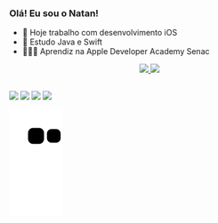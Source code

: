 ### Olá! Eu sou o Natan!

- 🔭 Hoje trabalho com desenvolvimento iOS
- 🌱 Estudo Java e Swift
- 👨🏻‍💻 Aprendiz na Apple Developer Academy Senac

<div align="center">
  <a href="https://github.com/NatanCR">
    <img height="180em" src="https://github-readme-stats.vercel.app/api/top-langs/?username=NatanCR&layout=compact&langs_count=7&theme=dracula"/>
    <img height="180em" src="https://github-readme-stats.vercel.app/api?username=NatanCR&show_icons=true&theme=dracula&include_all_commits=true&count_private=true"/>
</div>
  
  ##
  
  <div> 
  <a href="https://instagram.com/natancr" target="_blank"><img src="https://img.shields.io/badge/-Instagram-%23E4405F?style=for-the-badge&logo=instagram&logoColor=white" target="_blank"></a>
 <a href="https://discord.gg/natanzin" target="_blank"><img src="https://img.shields.io/badge/Discord-7289DA?style=for-the-badge&logo=discord&logoColor=white" target="_blank"></a> 
  <a href = "mailto:natanrodrigues0044@gmail.com"><img src="https://img.shields.io/badge/-Gmail-%23333?style=for-the-badge&logo=gmail&logoColor=white" target="_blank"></a>
  <a href="https://www.linkedin.com/in/natan-camargo-rodrigues-64b864164/" target="_blank"><img src="https://img.shields.io/badge/-LinkedIn-%230077B5?style=for-the-badge&logo=linkedin&logoColor=white" target="_blank"></a> 
  </div>
  
   ![Snake animation](https://github.com/NatanCR/NatanCR/blob/output/github-contribution-grid-snake.svg)
